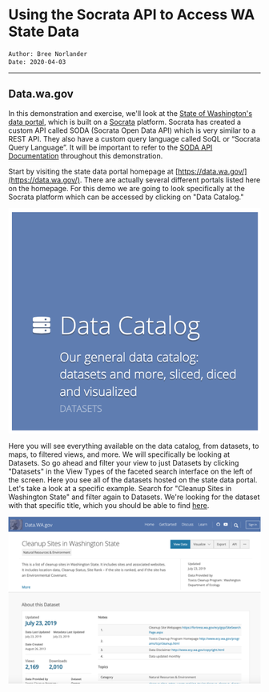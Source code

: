 # Using the Socrata API to Access WA State Data
```
Author: Bree Norlander
Date: 2020-04-03
```
---
## Data.wa.gov

In this demonstration and exercise, we'll look at the [State of Washington's data portal](https://data.wa.gov/), which is built on a [Socrata](https://www.tylertech.com/products/socrata/data-platform) platform. Socrata has created a custom API called SODA (Socrata Open Data API) which is very similar to a REST API. They also have a custom query language called SoQL or “Socrata Query Language”. It will be important to refer to the [SODA API Documentation](https://dev.socrata.com/consumers/getting-started.html) throughout this demonstration.

Start by visiting the state data portal homepage at [https://data.wa.gov/](https://data.wa.gov/). There are actually several different portals listed here on the homepage. For this demo we are going to look specifically at the Socrata platform which can be accessed by clicking on "Data Catalog."

![Screenshot showing Data Catalog Link](Images/Data_Catalog_Screen.png)

Here you will see everything available on the data catalog, from datasets, to maps, to filtered views, and more. We will specifically be looking at Datasets. So go ahead and filter your view to just Datasets by clicking "Datasets" in the View Types of the faceted search interface on the left of the screen. Here you see all of the datasets hosted on the state data portal. Let's take a look at a specific example. Search for "Cleanup Sites in Washington State" and filter again to Datasets. We're looking for the dataset with that specific title, which you should be able to find [here](https://data.wa.gov/Natural-Resources-Environment/Cleanup-Sites-in-Washington-State/vtkh-65is).

![Screenshot Cleanup Sites in Washington State Dataset homepage](Images/Cleanup_Sites_Screen.png)
